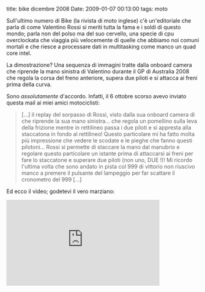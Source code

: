 title: bike dicembre 2008
Date: 2009-01-07 00:13:00
tags: moto
 

Sull'ultimo numero di Bike (la rivista di moto inglese) c'è un'editoriale che parla di come Valentino Rossi si meriti tutta la fama e i soldi di questo mondo; parla non del polso ma del suo cervello, una specie di cpu overclockata che viaggia più velocemente di quelle che abbiamo noi comuni mortali e che riesce a processare dati in multitasking come manco un quad core intel.

La dimostrazione? Una sequenza di immagini tratte dalla onboard camera che riprende la mano sinistra di Valentino durante il GP di Australia 2008 che regola la corsa del freno anteriore, supera due piloti e si attacca ai freni prima della curva.   
  
Sono _assolutamente_ d'accordo. Infatti, il 6 ottobre scorso avevo inviato questa mail ai miei amici motociclisti:  

> [...] il replay del sorpasso di Rossi, visto dalla sua onboard camera di che riprende la sua mano sinistra... che regola un pomellino sulla leva della frizione mentre in rettilineo passa i due piloti e si appresta alla staccatona in fondo al rettilineo! Questo particolare mi ha fatto molta più impressione che vedere le scodate e le pieghe che fanno questi pilotoni... Rossi si permette di staccare la mano dal manubrio e regolare questo particolare un istante prima di attaccarsi ai freni per fare lo staccatone e superare due piloti (non uno, DUE !)! Mi ricordo l'ultima volta che sono andato in pista col 999 di vittorio non riuscivo manco a premere il pulsante del lampeggio per far scattare il cronometro del 999 [...]
  
Ed ecco il video; godetevi il vero marziano:

<iframe src="http://player.vimeo.com/video/1900305" width="400" height="225" frameborder="0" > </iframe>
